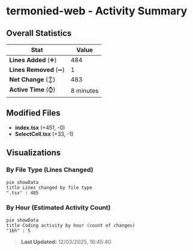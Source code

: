 # termonied-web - Activity Summary 

## Overall Statistics

| Stat                   | Value                                                             |
| ---------------------- | ----------------------------------------------------------------- |
| **Lines Added** (➕)   | 484                                          |
| **Lines Removed** (➖) | 1                                        |
| **Net Change** (↕)    | 483                |
| **Active Time** (⌚)   | 8 minutes |


## Modified Files
- **index.tsx** (+451, -0)
- **SelectCell.tsx** (+33, -1)

## Visualizations

### By File Type (Lines Changed)

```mermaid
pie showData
title Lines changed by file type
".tsx" : 485
```

### By Hour (Estimated Activity Count)

```mermaid
pie showData
title Coding activity by hour (count of changes)
"16h" : 5
```


> **Last Updated:** 12/03/2025, 16:45:40
